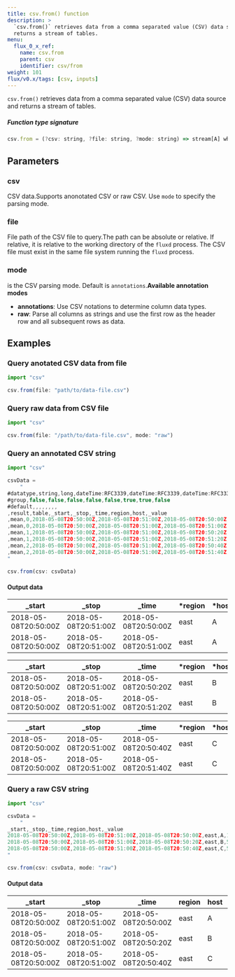```yaml
---
title: csv.from() function
description: >
  `csv.from()` retrieves data from a comma separated value (CSV) data source and
  returns a stream of tables.
menu:
  flux_0_x_ref:
    name: csv.from
    parent: csv
    identifier: csv/from
weight: 101
flux/v0.x/tags: [csv, inputs]
---
```


<!------------------------------------------------------------------------------

IMPORTANT: This page was generated from comments in the Flux source code. Any
edits made directly to this page will be overwritten the next time the
documentation is generated. 

To make updates to this documentation, update the function comments above the
function definition in the Flux source code:

https://github.com/influxdata/flux/blob/master/stdlib/csv/csv.flux#L94-L94

Contributing to Flux: https://github.com/influxdata/flux#contributing
Fluxdoc syntax: https://github.com/influxdata/flux/blob/master/docs/fluxdoc.md

------------------------------------------------------------------------------->

`csv.from()` retrieves data from a comma separated value (CSV) data source and
returns a stream of tables.



##### Function type signature

```js
csv.from = (?csv: string, ?file: string, ?mode: string) => stream[A] where A: Record
```

## Parameters

### csv


CSV data.Supports anonotated CSV or raw CSV. Use `mode` to specify the parsing mode.

### file


File path of the CSV file to query.The path can be absolute or relative.
If relative, it is relative to the working directory of the `fluxd` process.
The CSV file must exist in the same file system running the `fluxd` process.

### mode


is the CSV parsing mode. Default is `annotations`.**Available annotation modes**
   - **annotations**: Use CSV notations to determine column data types.
  - **raw**: Parse all columns as strings and use the first row as the
    header row and all subsequent rows as data.


## Examples


### Query anotated CSV data from file

```js
import "csv"

csv.from(file: "path/to/data-file.csv")
```


### Query raw data from CSV file

```js
import "csv"

csv.from(file: "/path/to/data-file.csv", mode: "raw")
```


### Query an annotated CSV string

```js
import "csv"

csvData =
    "
#datatype,string,long,dateTime:RFC3339,dateTime:RFC3339,dateTime:RFC3339,string,string,double
#group,false,false,false,false,false,true,true,false
#default,,,,,,,,
,result,table,_start,_stop,_time,region,host,_value
,mean,0,2018-05-08T20:50:00Z,2018-05-08T20:51:00Z,2018-05-08T20:50:00Z,east,A,15.43
,mean,0,2018-05-08T20:50:00Z,2018-05-08T20:51:00Z,2018-05-08T20:51:00Z,east,A,65.15
,mean,1,2018-05-08T20:50:00Z,2018-05-08T20:51:00Z,2018-05-08T20:50:20Z,east,B,59.25
,mean,1,2018-05-08T20:50:00Z,2018-05-08T20:51:00Z,2018-05-08T20:51:20Z,east,B,18.67
,mean,2,2018-05-08T20:50:00Z,2018-05-08T20:51:00Z,2018-05-08T20:50:40Z,east,C,52.62
,mean,2,2018-05-08T20:50:00Z,2018-05-08T20:51:00Z,2018-05-08T20:51:40Z,east,C,82.16
"

csv.from(csv: csvData)
```


#### Output data

| _start               | _stop                | _time                | *region | *host | _value  |
| -------------------- | -------------------- | -------------------- | ------- | ----- | ------- |
| 2018-05-08T20:50:00Z | 2018-05-08T20:51:00Z | 2018-05-08T20:50:00Z | east    | A     | 15.43   |
| 2018-05-08T20:50:00Z | 2018-05-08T20:51:00Z | 2018-05-08T20:51:00Z | east    | A     | 65.15   |

| _start               | _stop                | _time                | *region | *host | _value  |
| -------------------- | -------------------- | -------------------- | ------- | ----- | ------- |
| 2018-05-08T20:50:00Z | 2018-05-08T20:51:00Z | 2018-05-08T20:50:20Z | east    | B     | 59.25   |
| 2018-05-08T20:50:00Z | 2018-05-08T20:51:00Z | 2018-05-08T20:51:20Z | east    | B     | 18.67   |

| _start               | _stop                | _time                | *region | *host | _value  |
| -------------------- | -------------------- | -------------------- | ------- | ----- | ------- |
| 2018-05-08T20:50:00Z | 2018-05-08T20:51:00Z | 2018-05-08T20:50:40Z | east    | C     | 52.62   |
| 2018-05-08T20:50:00Z | 2018-05-08T20:51:00Z | 2018-05-08T20:51:40Z | east    | C     | 82.16   |


### Query a raw CSV string

```js
import "csv"

csvData =
    "
_start,_stop,_time,region,host,_value
2018-05-08T20:50:00Z,2018-05-08T20:51:00Z,2018-05-08T20:50:00Z,east,A,15.43
2018-05-08T20:50:00Z,2018-05-08T20:51:00Z,2018-05-08T20:50:20Z,east,B,59.25
2018-05-08T20:50:00Z,2018-05-08T20:51:00Z,2018-05-08T20:50:40Z,east,C,52.62
"

csv.from(csv: csvData, mode: "raw")
```


#### Output data

| _start               | _stop                | _time                | region  | host  | _value  |
| -------------------- | -------------------- | -------------------- | ------- | ----- | ------- |
| 2018-05-08T20:50:00Z | 2018-05-08T20:51:00Z | 2018-05-08T20:50:00Z | east    | A     | 15.43   |
| 2018-05-08T20:50:00Z | 2018-05-08T20:51:00Z | 2018-05-08T20:50:20Z | east    | B     | 59.25   |
| 2018-05-08T20:50:00Z | 2018-05-08T20:51:00Z | 2018-05-08T20:50:40Z | east    | C     | 52.62   |

